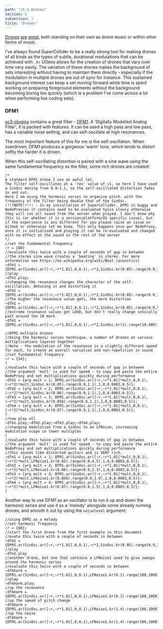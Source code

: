 ```yaml
---
path: "/5-1-Drones"
section: 5
subsection: 1
title: "Drones"
---
```


[Drones](https://www.youtube.com/watch?v=H3EjxgPBm0Q) [are](https://youtu.be/COz1DFfBgcc?t=9m44s) [great](https://youtu.be/V3c84gRX4aY?t=1h11m2s), both standing on their own as drone music or within other forms of music.

I've always found SuperCollider to be a really strong tool for making drones of all kinds as the types of subtle, durational modulations that can be achieved with `.kr` UGens allows for the creation of drones that vary over time very easily. The variation of these drones makes the background of sets interesting without having to maintain them directly - especially if the modulation in multiple drones are out of sync for instance. This sustained background interest can keep a set moving forward while time is spent working on preparing foreground elements without the background becoming boring too quickly (which is a problem I've come across a lot when performing live coding sets).

### DFM1

[sc3-plugins](https://github.com/supercollider/sc3-plugins) contains a great filter - [DFM1](http://doc.sccode.org/Classes/DFM1.html). A 'Digitally Modelled Analog Filter', it is packed with features. It can be used a high pass and low pass, has a variable noise setting, and can self-oscillate at high resonances.

The most important feature of this for me is the self-oscillation. When overdriven, DFM1 produces a gorgeous 'warm' tone, which tends to distort softly the harder it is driven.

When this self-oscillating distortion is paired with a sine wave using the same fundamental frequency as the filter, some rich drones are created:

```supercollider
/*
A standard DFM1 drone I use an awful lot.
The filter self-oscillates at a 'res' value of >1, so here I have used a SinOsc moving from 0.9-1.1, so the self-oscillated distortion fades in and out.
Here I am using the harmonic series to organise pitch. with the frequency of the filter being double that of the SinOsc.
!!!!NOTE!!!!! - In my installation of SuperCollider, DFM1 is buggy and NodeProxies it contains need to be evaluated twice slowly otherwise they will cut all sound from the server when played. I don't know why this is (or whether it is a version/platform/OS specific issue), but if the experience is any different for you please raise an issue on GitHub or otherwise let me know. This only happens once per NodeProxy, once it is initialised and playing it can be re-evaluated and changed with no effect on the sound in the rest of the server
*/
//set the fundamental frequency
~r = {80}
//evaluate this twice with a couple of seconds of gap in between
//the stereo sine wave creates a 'beating' in stereo. For more information see https://en.wikipedia.org/wiki/Beat_(acoustics)
~dfm1 = {DFM1.ar(SinOsc.ar([~r,~r*1.01],0,0.1),~r*2,SinOsc.kr(0.05).range(0.9,1.1),1,0,0.0003,0.5)};
//play
~dfm1.play;
//changing the resonance changes the character of the self-oscillation, detuning it and distorting it
~dfm1 = {DFM1.ar(SinOsc.ar([~r,~r*1.01],0,0.1),~r*2,SinOsc.kr(0.05).range(0.9,1.6),1,0,0.0003,0.5)};
//The higher the resonance value gets, the more distortion
~dfm1 = {DFM1.ar(SinOsc.ar([~r,~r*1.01],0,0.1),~r*2,SinOsc.kr(0.05).range(0.9,5.6),1,0,0.0003,0.5)};
//extreme resonance values get LOUD, but don't really change sonically past around the 10 mark
~dfm1 = {DFM1.ar(SinOsc.ar([~r,~r*1.01],0,0.1),~r*2,SinOsc.kr(1).range(10,400),1,0,0.0003,0.5)};

//DFM1 multiple drones
//Using the harmonic series technique, a number of drones at various multiplications layered together
//Note - the modulation of the resonance is a slightly different speed for each, to create an overall variation and non-repetition in sound
//set fundamental frequency
~r = {54};
(
//evaluate this twice with a couple of seconds of gap in between
//the argument 'mult' is used for speed - to copy and paste the entire NodeProxy and set multiplications quickly during performance
~dfm1 = {arg mult = 1; DFM1.ar(SinOsc.ar([~r,~r*1.01]*mult,0,0.1),(~r*2)*mult,SinOsc.kr(0.05).range(0.9,1.1),1,0,0.0003,0.5)};
~dfm2 = {arg mult = 2; DFM1.ar(SinOsc.ar([~r,~r*1.01]*mult,0,0.1),(~r*2)*mult,SinOsc.kr(0.06).range(0.9,1.1),1,0,0.0003,0.5)};
~dfm3 = {arg mult = 3; DFM1.ar(SinOsc.ar([~r,~r*1.01]*mult,0,0.1),(~r*2)*mult,SinOsc.kr(0.056).range(0.9,1.1),1,0,0.0003,0.5)};
~dfm4 = {arg mult = 4; DFM1.ar(SinOsc.ar([~r,~r*1.01]*mult,0,0.1),(~r*2)*mult,SinOsc.kr(0.07).range(0.9,1.1),1,0,0.0003,0.5)};
)
//now play all
~dfm1.play;~dfm2.play;~dfm3.play;~dfm4.play;
//changing modulation from a SinOsc to an LFNoise, increasing modulation scope in lower multiples
(
//evaluate this twice with a couple of seconds of gap in between
//the argument 'mult' is used for speed - to copy and paste the entire NodeProxy and set multiplications quickly during performance
//this sounds like distorted guitars and is VERY rich.
~dfm1 = {arg mult = 1; DFM1.ar(SinOsc.ar([~r,~r*1.01]*mult,0,0.1),(~r*2)*mult,LFNoise1.kr(0.05).range(0.9,4.5),1,0,0.0003,0.5)};
~dfm2 = {arg mult = 2; DFM1.ar(SinOsc.ar([~r,~r*1.01]*mult,0,0.1),(~r*2)*mult,LFNoise1.kr(0.06).range(0.9,2.3),1,0,0.0003,0.5)};
~dfm3 = {arg mult = 3; DFM1.ar(SinOsc.ar([~r,~r*1.01]*mult,0,0.1),(~r*2)*mult,LFNoise1.kr(0.056).range(0.9,1.9),1,0,0.0003,0.5)};
~dfm4 = {arg mult = 4; DFM1.ar(SinOsc.ar([~r,~r*1.01]*mult,0,0.1),(~r*2)*mult,LFNoise1.kr(0.07).range(0.9,1.5),1,0,0.0003,0.5)};
)
```

Another way to use DFM1 as an oscillator is to run it up and down the harmonic series and use it as a 'melody' alongside some already running drones, and smooth it out by using the `noiselevel` argument:

```supercollider
//using DFM1 as a melody
//set harmonic frequency
~r = {60};
//start the first drone from the first example in this document
//evate this twice with a couple of seconds in between
~dfm1 = {DFM1.ar(SinOsc.ar([~r,~r*1.01],0,0.1),~r*2,SinOsc.kr(0.05).range(0.9,1.1),1,0,0.0003,0.5)};
//play
~dfm1.play
//another drone, but one that contains a LFNoise1 used to give sweeps around the harmonic series
//evaluate this twice with a couple of seconds in between
~dfmharm = {DFM1.ar(SinOsc.ar([~r,~r*1.01],0,0.1),LFNoise1.kr(0.1).range(100,1000).round(~r),SinOsc.kr(0.05).range(0.9,1.1),1,0,0.0003,0.5)};
//play
~dfmharm.play;
//up the resonance
~dfmharm = {DFM1.ar(SinOsc.ar([~r,~r*1.01],0,0.1),LFNoise1.kr(0.1).range(100,1000).round(~r),SinOsc.kr(0.05).range(0.9,1.4),1,0,0.0003,0.5)};
//up the speed of pitch change
~dfmharm = {DFM1.ar(SinOsc.ar([~r,~r*1.01],0,0.1),LFNoise1.kr(1.4).range(100,1000).round(~r),SinOsc.kr(0.05).range(0.9,1.4),1,0,0.0003,0.5)};
//up the noise
~dfmharm = {DFM1.ar(SinOsc.ar([~r,~r*1.01],0,0.1),LFNoise1.kr(1.4).range(100,1000).round(~r),SinOsc.kr(0.05).range(0.9,1.4),1,0,0.1,0.5)};
```
